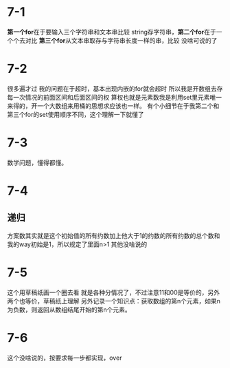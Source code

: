 # 7-1
**第一个for**在于要输入三个字符串和文本串比较
string存字符串，**第二个for**在于一个个去对比
**第三个for**从文本串取存与字符串长度一样的串，比较
没啥可说的了
# 7-2
很多遍才过
我的问题在于超时，基本出现内嵌的for就会超时
所以我是开数组去存每一次情况的前面区间和后面区间的权
算权也就是元素数我是利用set里元素唯一来得的，开一个大数组来用桶的思想求应该也一样。
有个小细节在于我第二个和第三个for的set使用顺序不同，这个理解一下就懂了
# 7-3
数学问题，懂得都懂。
# 7-4
## 递归
方案数其实就是这个初始值的所有约数加上他大于1的约数的所有约数的总个数和
我的way初始是1，所以规定了里面n>1
其他没啥说的
# 7-5
这个用草稿纸画一个圈去看
就是各种分情况了，不过注意11和00是等价的，另外两个也等价，草稿纸上理解
另外记录一个知识点：获取数组的第n个元素，如果n为负数，则返回从数组结尾开始的第n个元素。

# 7-6
这个没啥说的，按要求每一步都实现，over